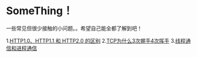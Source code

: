 # SomeThing！
一些常见但很少接触的小问题。。希望自己能全都了解到吧！

1.[HTTP1.0、HTTP1.1 和 HTTP2.0 的区别](https://github.com/AnHighway/SomeThing/blob/master/HTTP1.0%E3%80%81HTTP1.1%20%E5%92%8C%20HTTP2.0%20%E7%9A%84%E5%8C%BA%E5%88%AB)
2.[TCP为什么3次握手4次挥手](https://github.com/AnHighway/SomeThing/blob/master/TCP3%E6%AC%A1%E6%8F%A1%E6%89%8B4%E6%AC%A1%E6%8C%A5%E6%89%8B)
3.[线程通信和进程通信](https://github.com/AnHighway/SomeThing/blob/master/%E7%BA%BF%E7%A8%8B%E9%80%9A%E4%BF%A1%E4%B8%8E%E8%BF%9B%E7%A8%8B%E9%80%9A%E4%BF%A1%E7%9A%84%E5%8C%BA%E5%88%AB)

